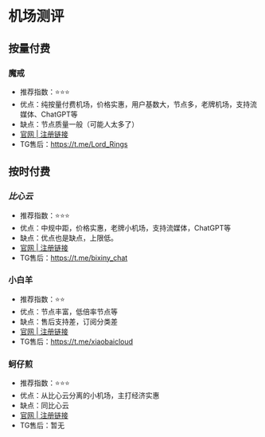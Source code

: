 # 机场测评

## 按量付费

### 魔戒
- 推荐指数：⭐⭐⭐
- 优点：纯按量付费机场，价格实惠，用户基数大，节点多，老牌机场，支持流媒体、ChatGPT等
- 缺点：节点质量一般（可能人太多了）
- [官网 | 注册链接](https://mojie.app/register?aff=r6vEgPYZ) 
- TG售后：https://t.me/Lord_Rings

## 按时付费

### *比心云*
- 推荐指数：⭐⭐⭐
- 优点：中规中距，价格实惠，老牌小机场，支持流媒体，ChatGPT等
- 缺点：优点也是缺点，上限低。
- [官网 | 注册链接](https://www.bixiny.org/index.php#/register?code=wsjRyqCr)
- TG售后：https://t.me/bixiny_chat

### 小白羊
- 推荐指数：⭐⭐
- 优点：节点丰富，低倍率节点等
- 缺点：售后支持差，订阅分类差
- [官网 | 注册链接](https://xiaopen.xyz/auth/register?code=pS5C)
- TG售后：https://t.me/xiaobaicloud

### 蚵仔煎
- 推荐指数：⭐⭐⭐
- 优点：从比心云分离的小机场，主打经济实惠
- 缺点：同比心云
- [官网 | 注册链接](https://www.oajay.com/#/register?code=3RB1bOCq)
- TG售后：暂无